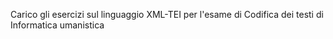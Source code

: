 Carico gli esercizi sul linguaggio XML-TEI per l'esame di Codifica dei testi di Informatica umanistica

